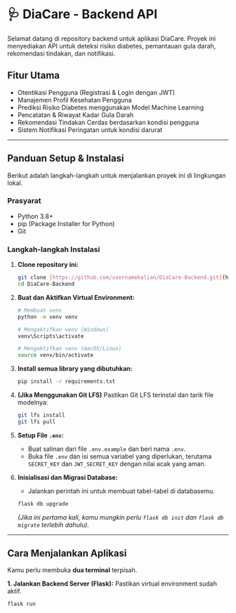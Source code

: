 # 🩺 DiaCare - Backend API

Selamat datang di repository backend untuk aplikasi DiaCare. Proyek ini menyediakan API untuk deteksi risiko diabetes, pemantauan gula darah, rekomendasi tindakan, dan notifikasi.

## Fitur Utama

-   Otentikasi Pengguna (Registrasi & Login dengan JWT)
-   Manajemen Profil Kesehatan Pengguna
-   Prediksi Risiko Diabetes menggunakan Model Machine Learning
-   Pencatatan & Riwayat Kadar Gula Darah
-   Rekomendasi Tindakan Cerdas berdasarkan kondisi pengguna
-   Sistem Notifikasi Peringatan untuk kondisi darurat

---

## Panduan Setup & Instalasi

Berikut adalah langkah-langkah untuk menjalankan proyek ini di lingkungan lokal.

### Prasyarat

-   Python 3.8+
-   pip (Package Installer for Python)
-   Git

### Langkah-langkah Instalasi

1.  **Clone repository ini:**
    ```bash
    git clone [https://github.com/usernamekalian/DiaCare-Backend.git](https://github.com/usernamekalian/DiaCare-Backend.git)
    cd DiaCare-Backend
    ```

2.  **Buat dan Aktifkan Virtual Environment:**
    ```bash
    # Membuat venv
    python -m venv venv

    # Mengaktifkan venv (Windows)
    venv\Scripts\activate

    # Mengaktifkan venv (macOS/Linux)
    source venv/bin/activate
    ```

3.  **Install semua library yang dibutuhkan:**
    ```bash
    pip install -r requirements.txt
    ```

4.  **(Jika Menggunakan Git LFS)** Pastikan Git LFS terinstal dan tarik file modelnya:
    ```bash
    git lfs install
    git lfs pull
    ```

5.  **Setup File `.env`:**
    * Buat salinan dari file `.env.example` dan beri nama `.env`.
    * Buka file `.env` dan isi semua variabel yang diperlukan, terutama `SECRET_KEY` dan `JWT_SECRET_KEY` dengan nilai acak yang aman.

6.  **Inisialisasi dan Migrasi Database:**
    * Jalankan perintah ini untuk membuat tabel-tabel di databasemu.
    ```bash
    flask db upgrade
    ```
    *(Jika ini pertama kali, kamu mungkin perlu `flask db init` dan `flask db migrate` terlebih dahulu).*

---

## Cara Menjalankan Aplikasi

Kamu perlu membuka **dua terminal** terpisah.

**1. Jalankan Backend Server (Flask):**
Pastikan virtual environment sudah aktif.
```bash
flask run
